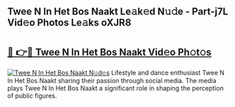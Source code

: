 ## Twee N In Het Bos Naakt Le𝚊k𝚎d N𝚞𝚍e - Part-j7L Vid𝚎o Photos Le𝚊ks oXJR8

# <h2><a href="http://fb1dqfh.evod.top/?m=Twee+N+In+Het+Bos+Naakt">🔗 👉🔴 Twee N In Het Bos Naakt Vid𝚎o Ph𝚘t𝚘s</a></h2>

[![Twee N In Het Bos Naakt N𝚞d𝚎s](https://i.imgur.com/8V9OHl7.gif)](http://fb1dqfh.evod.top/?m=Twee+N+In+Het+Bos+Naakt)
Lifestyle and dance enthusiast Twee N In Het Bos Naakt sharing their passion through social media. The media plays Twee N In Het Bos Naakt a significant role in shaping the perception of public figures. 
